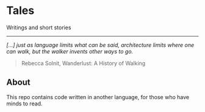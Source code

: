 # Tales
Writings and short stories

---
*[...] just as language limits what can be said, architecture limits where one can walk, but the walker invents other ways to go.*
> Rebecca Solnit, Wanderlust: A History of Walking

## About
This repo contains code written in another language, for those who have minds to read.
